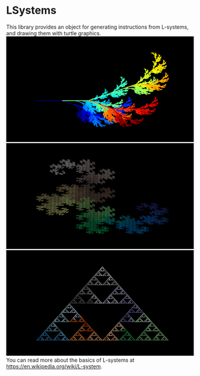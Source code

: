 # LSystems
This library provides an object for generating instructions from L-systems, and drawing them with turtle graphics.
![alt text](https://github.com/galenseilis/LSystems/blob/master/L1_smaller.png "Logo Title Text 1")
![alt text](https://github.com/galenseilis/LSystems/blob/master/L5_08191_smaller.png "Logo Title Text 1")
![alt text](https://github.com/galenseilis/LSystems/blob/master/L6_19682_smaller.png "Logo Title Text 1")
You can read more about the basics of L-systems at https://en.wikipedia.org/wiki/L-system.
